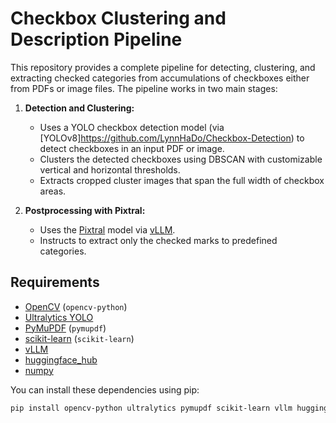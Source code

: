 # Checkbox Clustering and Description Pipeline

This repository provides a complete pipeline for detecting, clustering, and extracting checked categories from accumulations of checkboxes either from PDFs or image files. The pipeline works in two main stages:

1. **Detection and Clustering:**  
   - Uses a YOLO checkbox detection model (via [YOLOv8]https://github.com/LynnHaDo/Checkbox-Detection) to detect checkboxes in an input PDF or image.
   - Clusters the detected checkboxes using DBSCAN with customizable vertical and horizontal thresholds.
   - Extracts cropped cluster images that span the full width of checkbox areas.

2. **Postprocessing with Pixtral:**  
   - Uses the [Pixtral](https://huggingface.co/mistralai/Pixtral-12B-2409) model via [vLLM](https://github.com/vllm-project/vllm).
   - Instructs to extract only the checked marks to predefined categories.

## Requirements

- [OpenCV](https://opencv.org/) (`opencv-python`)
- [Ultralytics YOLO](https://github.com/ultralytics/ultralytics)
- [PyMuPDF](https://pymupdf.readthedocs.io/en/latest/) (`pymupdf`)
- [scikit-learn](https://scikit-learn.org/stable/) (`scikit-learn`)
- [vLLM](https://github.com/vllm-project/vllm)
- [huggingface_hub](https://huggingface.co/docs/huggingface_hub/)
- [numpy](https://numpy.org/)

You can install these dependencies using pip:

```bash
pip install opencv-python ultralytics pymupdf scikit-learn vllm huggingface_hub numpy
